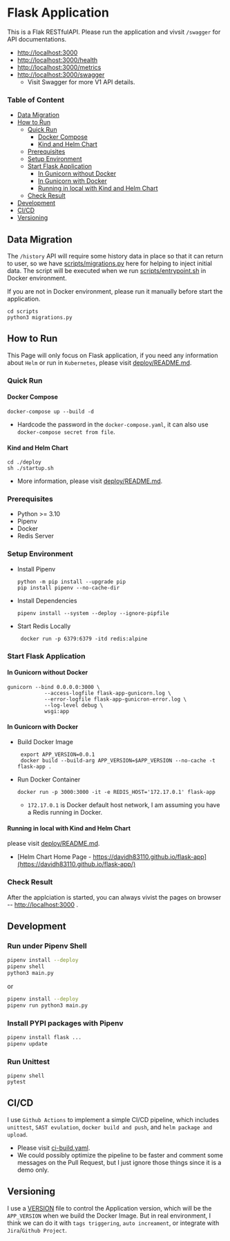 # Flask Application
This is a Flak RESTfulAPI. Please run the application and vivsit `/swagger` for API documentations.
- [http://localhost:3000](http://localhost:3000)
- [http://localhost:3000/health](http://localhost:3000/health)
- [http://localhost:3000/metrics](http://localhost:3000/metrics)
- [http://localhost:3000/swagger](http://localhost:3000/swagger)
  - Visit Swagger for more V1 API details.

### Table of Content
- [Data Migration](#data-migration)
- [How to Run](#How-to-Run)
  + [Quick Run](#quick-run)
    + [Docker Compose](#docker-compose)
    + [Kind and Helm Chart](#kind-and-helm-chart)
  + [Prerequisites](#prerequisites)
  + [Setup Environment](#setup-environment)
  + [Start Flask Application](#start-flask-application)
    + [In Gunicorn without Docker](#in-gunicorn-without-docker)
    + [In Gunicorn with Docker](#in-gunicorn-with-docker)
    + [Running in local with Kind and Helm Chart](#running-in-local-with-kind-and-helm-chart)
  + [Check Result](#check-result)
- [Development](#development)
- [CI/CD](#cicd-)
- [Versioning](#versioning)

## Data Migration
The `/history` API will require some history data in place so that it can return to user,
so we have [scripts/migrations.py](scripts%2Fmigrations.py) here for helping to inject initial data. 
The script will be executed when we run [scripts/entrypoint.sh](scripts%2Fentrypoint.sh) in Docker environment.

If you are not in Docker environment, please run it manually before start the application.
```commandline
cd scripts
python3 migrations.py
```

## How to Run
This Page will only focus on Flask application, 
if you need any information about `Helm` or run in `Kubernetes`, 
please visit [deploy/README.md](deploy%2FREADME.md).

### Quick Run
#### Docker Compose
```commandline
docker-compose up --build -d
```
- Hardcode the password in the `docker-compose.yaml`, it can also use `docker-compose secret from file`.

#### Kind and Helm Chart
```commandline
cd ./deploy
sh ./startup.sh
```
- More information, please visit [deploy/README.md](deploy%2FREADME.md).

### Prerequisites
- Python >= 3.10
- Pipenv
- Docker 
- Redis Server

### Setup Environment
- Install Pipenv 
  ```commandline
  python -m pip install --upgrade pip
  pip install pipenv --no-cache-dir
  ```
- Install Dependencies
  ```commandline
  pipenv install --system --deploy --ignore-pipfile
  ```
- Start Redis Locally
  ```commandline
   docker run -p 6379:6379 -itd redis:alpine                  
  ```
  
### Start Flask Application
#### In Gunicorn without Docker
```commandline
gunicorn --bind 0.0.0.0:3000 \
            --access-logfile flask-app-gunicorn.log \
            --error-logfile flask-app-gunicron-error.log \
            --log-level debug \
            wsgi:app
```

#### In Gunicorn with Docker
- Build Docker Image
  ```commandline
   export APP_VERSION=0.0.1
   docker build --build-arg APP_VERSION=$APP_VERSION --no-cache -t flask-app .
  ```
- Run Docker Container
  ```commandline
  docker run -p 3000:3000 -it -e REDIS_HOST='172.17.0.1' flask-app
  ```
  - `172.17.0.1` is Docker default host network, I am assuming you have a Redis running in Docker.


#### Running in local with Kind and Helm Chart
please visit [deploy/README.md](deploy%2FREADME.md).
- [Helm Chart Home Page - https://davidh83110.github.io/flask-app](https://davidh83110.github.io/flask-app/)


### Check Result
After the applciation is started, you can always vivist the pages on browser --
[http://localhost:3000](http://localhost:3000) .



## Development
### Run under Pipenv Shell  
```bash
pipenv install --deploy
pipenv shell
python3 main.py
```
or 
```bash
pipenv install --deploy
pipenv run python3 main.py
```

### Install PYPI packages with Pipenv
```bash
pipenv install flask ...
pipenv update
```

### Run Unittest
```commandline
pipenv shell
pytest
```


## CI/CD 
I use `Github Actions` to implement a simple CI/CD pipeline, 
which includes `unittest`, `SAST evulation`, `docker build and push`, and `helm package and upload`.
- Please visit [ci-build.yaml](.github%2Fworkflows%2Fci-build.yaml).
- We could possibly optimize the pipeline to be faster and comment some messages on the Pull Request, but I just ignore those things since it is a demo only.


## Versioning
I use a [VERSION](VERSION) file to control the Application version, which will be the `APP_VERSION` when we build the Docker Image.
But in real environment, I think we can do it with `tags triggering`, `auto increament`, or integrate with `Jira`/`Github Project`. 